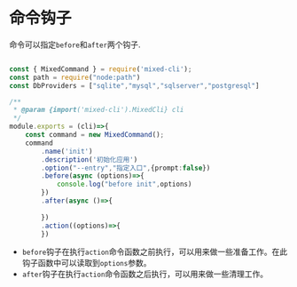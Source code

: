 # 命令钩子

命令可以指定`before`和`after`两个钩子.


```ts

const { MixedCommand } = require('mixed-cli');
const path = require("node:path")
const DbProviders = ["sqlite","mysql","sqlserver","postgresql"]

/**
 * @param {import('mixed-cli').MixedCli} cli
 */
module.exports = (cli)=>{    
    const command = new MixedCommand();
    command
        .name('init')
        .description('初始化应用') 
        .option("--entry","指定入口",{prompt:false})     
        .before(async (options)=>{
            console.log("before init",options)
        })
        .after(async ()=>{
            
        })
        .action((options)=>{
        })

```


- `before`钩子在执行`action`命令函数之前执行，可以用来做一些准备工作。在此钩子函数中可以读取到`options`参数。
- `after`钩子在执行`action`命令函数之后执行，可以用来做一些清理工作。 

